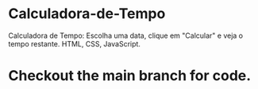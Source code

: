 # Calculadora-de-Tempo
Calculadora de Tempo: Escolha uma data, clique em "Calcular" e veja o tempo restante. HTML, CSS, JavaScript.

# Checkout the main branch for code.
